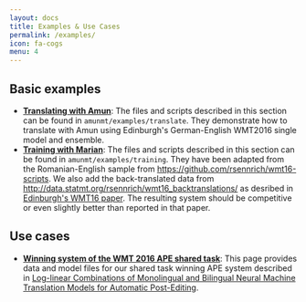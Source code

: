 ```yaml
---
layout: docs
title: Examples & Use Cases
permalink: /examples/
icon: fa-cogs
menu: 4
---
```


## Basic examples

* **[Translating with Amun](/usecases/translating/)**:
The files and scripts described in this section can be found in `amunmt/examples/translate`. They demonstrate how to translate with Amun using Edinburgh's German-English WMT2016 single model and ensemble. 
* **[Training with Marian](/usecases/training/)**: The files
and scripts described in this section can be found in
`amunmt/examples/training`. They have been adapted from the Romanian-English sample 
from <https://github.com/rsennrich/wmt16-scripts>. We also add the back-translated data from <http://data.statmt.org/rsennrich/wmt16_backtranslations/> as desribed in 
[Edinburgh's WMT16 paper](http://www.aclweb.org/anthology/W16-2323). The resulting system should be competitive 
or even slightly better than reported in that paper.

## Use cases

* **[Winning system of the WMT 2016 APE shared task](/usecases/postedit/)**: This page provides data and model files for our shared task winning APE system described in [Log-linear Combinations of Monolingual and Bilingual Neural Machine Translation Models for Automatic Post-Editing](http://www.aclweb.org/anthology/W16-2378).